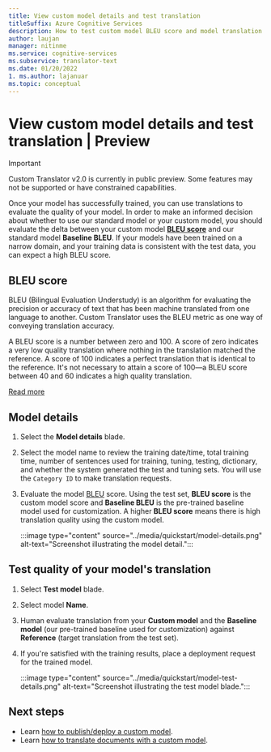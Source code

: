 ```yaml
---
title: View custom model details and test translation
titleSuffix: Azure Cognitive Services
description: How to test custom model BLEU score and model translation
author: laujan
manager: nitinme
ms.service: cognitive-services
ms.subservice: translator-text
ms.date: 01/20/2022
1. ms.author: lajanuar
ms.topic: conceptual
---
```

# View custom model details and test translation | Preview

> [!IMPORTANT]
> Custom Translator v2.0 is currently in public preview. Some features may not be supported or have constrained capabilities.

Once your model has successfully trained, you can use translations to evaluate the quality of your model. In order to make an informed decision about whether to use our standard model or your custom model, you should evaluate the delta between your custom model [**BLEU score**](#bleu-score) and our standard model **Baseline BLEU**. If your models have been trained on a narrow domain, and your training data is consistent with the test data, you can expect a high BLEU score.

## BLEU score

BLEU (Bilingual Evaluation Understudy) is an algorithm for evaluating the precision or accuracy of text that has been machine translated from one language to another. Custom Translator uses the BLEU metric as one way of conveying translation accuracy.

A BLEU score is a number between zero and 100. A score of zero indicates a very low quality translation where nothing in the translation matched the reference. A score of 100 indicates a perfect translation that is identical to the reference. It's not necessary to attain a score of 100—a BLEU score between 40 and 60 indicates a high quality translation.

[Read more](/azure/cognitive-services/translator/custom-translator/what-is-bleu-score?WT.mc_id=aiml-43548-heboelma)

## Model details

1. Select the **Model details** blade.

1. Select the model name to review the training date/time, total training time, number of sentences used for training, tuning, testing, dictionary, and whether the system generated the test and tuning sets. You will use the `Category ID` to make translation requests.

1. Evaluate the model [BLEU](../beginners-guide.md#what-is-a-bleu-score) score. Using the test set, **BLEU score** is the custom model score and **Baseline BLEU** is the pre-trained baseline model used for customization. A higher **BLEU score** means there is high translation quality using the custom model.

   :::image type="content" source="../media/quickstart/model-details.png" alt-text="Screenshot illustrating the model detail."::: 

## Test quality of your model's translation

1. Select **Test model** blade.

1. Select model **Name**.

1. Human evaluate translation from your **Custom model** and the **Baseline model** (our pre-trained baseline used for customization) against **Reference** (target translation from the test set).

1. If you're satisfied with the training results, place a deployment request for the trained model.

   :::image type="content" source="../media/quickstart/model-test-details.png" alt-text="Screenshot illustrating the test model blade.":::

## Next steps

- Learn [how to publish/deploy a custom model](publish-model.md).
- Learn [how to translate documents with a custom model](translate-with-custom-model.md).
